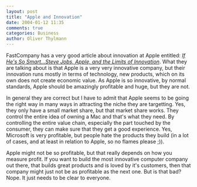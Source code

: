 ```yaml
---
layout: post
title: "Apple and Innovation"
date: 2004-01-12 11:35
comments: true
categories: Business
author: Oliver Thylmann
---
```



FastCompany has a very good article about innovation at Apple entitled: [*If He's So Smart...Steve Jobs, Apple, and the Limits of Innovation*](http://www.fastcompany.com/magazine/78/jobs.html). What they are talking about is that Apple is a very very innovative company, but their innovation runs mostly in terms of technology, new products, which on its own does not create economic value. As Apple is so innovative, by normal standards, Apple should be amazingly profitable and huge, but they are not.





In general they are correct but I have to admit that Apple seems to be going the right way in many ways in attracting the niche they are targetting. Yes, they only have a small market share, but that market share works. They control the entire idea of owning a Mac and that's what they need. By controlling the entire value chain, especially the part touched by the consumer, they can make sure that they get a good experience. Yes, Microsoft is very profitable, but people hate the products they build (in a lot of cases, and at least in relation to Apple, so no flames please ;)).

Apple might not be so profitable, but that really depends on how you measure profit. If you want to build the most innovative computer company out there, that builds great products and is loved by it's customers, then that company might just not be as profitable as the next one. But is that bad? Nope. It just needs to be clear to everyone.

